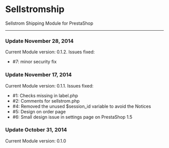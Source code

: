 # Sellstromship

Sellstrom Shipping Module for PrestaShop

----------

### Update November 28, 2014

Current Module version: 0.1.2. Issues fixed:
- #7: minor security fix

### Update November 17, 2014

Current Module version: 0.1.1. Issues fixed:
- #1: Checks missing in label.php
- #2: Comments for sellstrom.php
- #4: Removed the unused $session_id variable to avoid the Notices
- #5: Design on order page
- #6: Small design issue in settings page on PrestaShop 1.5

### Update October 31, 2014

Current Module version: 0.1.0
